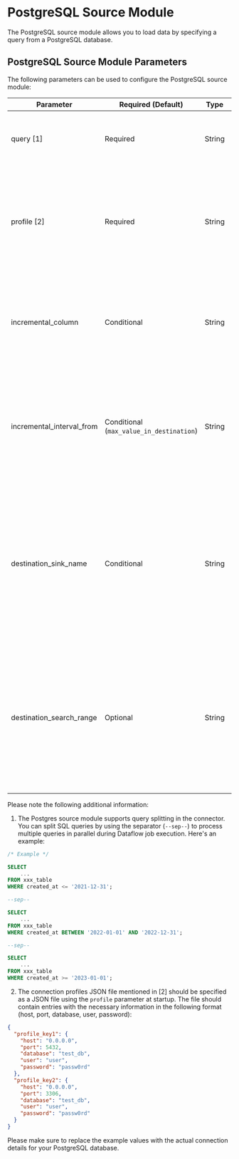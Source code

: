 # PostgreSQL Source Module

The PostgreSQL source module allows you to load data by specifying a query from a PostgreSQL database.

## PostgreSQL Source Module Parameters

The following parameters can be used to configure the PostgreSQL source module:

| Parameter                 | Required (Default)                       | Type   | Description                                                                                                                                                                                                                                                                                                                                                                                                                                      |
| ------------------------- | ---------------------------------------- | ------ | ------------------------------------------------------------------------------------------------------------------------------------------------------------------------------------------------------------------------------------------------------------------------------------------------------------------------------------------------------------------------------------------------------------------------------------------------ |
| query [1]                 | Required                                 | String | Specifies the SQL query used to read data from the PostgreSQL database. You can also specify the path (gs://...) where the SQL file is located.                                                                                                                                                                                                                                                                                                  |
| profile [2]               | Required                                 | String | Specifies the key to identify the connection profile used in the connection profiles JSON file. It is also possible to directly configure the connection profile attributes in the configuration file by specifying the following attributes: `host`, `port`, `database`, `user`, `password`.                                                                                                                                                    |
| incremental_column        | Conditional                              | String | Required when the `incremental` parameter in the source module is set to `true`. Specifies the column name used as the basis for fetching incremental data. Note: The column should represent a time unit. Integer ranges are not supported.                                                                                                                                                                                                     |
| incremental_interval_from | Conditional (`max_value_in_destination`) | String | Required when the `incremental` parameter in the source module is set to `true`. Specifies the incremental interval. Use either `max_value_in_destination` (default) or specify the interval in the format `X[unit]` (X is an integer, and unit can be `min`, `hour`, or `day`). Example: 15min, 1hour, etc.                                                                                                                                     |
| destination_sink_name     | Conditional                              | String | Required when both the `incremental` parameter and `incremental_interval_from` parameter in the source module are set to `true`, and `incremental_interval_from` is set to `max_value_in_destination`. Specifies the name of the previous sink entry. The incremental data will be fetched from the values greater than `max(incremental_column)` in the specified table. Note: The name specified here must exist in the `sinks` configuration. |
| destination_search_range  | Optional                                 | String | Optional parameter used when the `incremental` parameter in the source module is set to `true` and `incremental_interval_from` is set to `max_value_in_destination`. Limits the range of the `max(incremental_column)` value from the previous sink table to reduce the scan size. Specify the range in the format `-X[unit]` (X is an integer, and unit can be `min`, `hour`, or `day`). Example: -15min, -1hour, etc.                          |

Please note the following additional information:

1. The Postgres source module supports query splitting in the connector. You can split SQL queries by using the separator (`--sep--`) to process multiple queries in parallel during Dataflow job execution. Here's an example:

```sql
/* Example */

SELECT
    ...
FROM xxx_table
WHERE created_at <= '2021-12-31';

--sep--

SELECT
    ...
FROM xxx_table
WHERE created_at BETWEEN '2022-01-01' AND '2022-12-31';

--sep--

SELECT
    ...
FROM xxx_table
WHERE created_at >= '2023-01-01';
```

2. The connection profiles JSON file mentioned in [2] should be specified as a JSON file using the `profile` parameter at startup. The file should contain entries with the necessary information in the following format (host, port, database, user, password):

```json:connections.json
{
  "profile_key1": {
    "host": "0.0.0.0",
    "port": 5432,
    "database": "test_db",
    "user": "user",
    "password": "passw0rd"
  },
  "profile_key2": {
    "host": "0.0.0.0",
    "port": 3306,
    "database": "test_db",
    "user": "user",
    "password": "passw0rd"
  }
}
```

Please make sure to replace the example values with the actual connection details for your PostgreSQL database.
